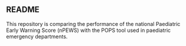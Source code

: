 ## README

This repository is comparing the performance of the national Paediatric Early Warning Score (nPEWS) with the POPS tool used in paediatric emergency departments. 
